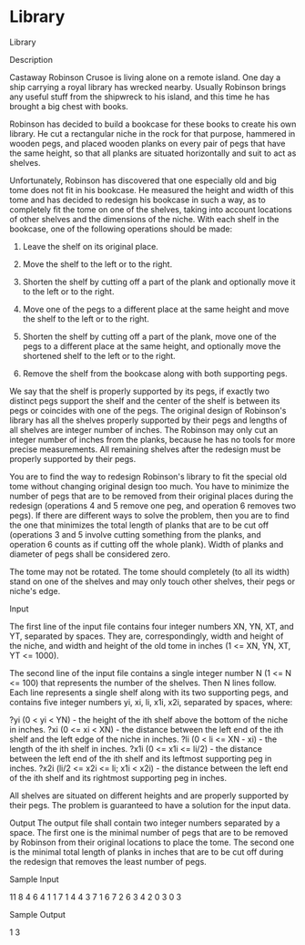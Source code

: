 # Library

Library

Description

Castaway Robinson Crusoe is living alone on a remote island. One day a ship carrying a royal library has wrecked nearby. Usually Robinson brings any useful stuff from the shipwreck to his island, and this time he has brought a big chest with books.

Robinson has decided to build a bookcase for these books to create his own library. He cut a rectangular niche in the rock for that purpose, hammered in wooden pegs, and placed wooden planks on every pair of pegs that have the same height, so that all planks are situated horizontally and suit to act as shelves.

Unfortunately, Robinson has discovered that one especially old and big tome does not fit in his bookcase. He measured the height and width of this tome and has decided to redesign his bookcase in such a way, as to completely fit the tome on one of the shelves, taking into account locations of other shelves and the dimensions of the niche. With each shelf in the bookcase, one of the following operations should be made:

1. Leave the shelf on its original place.

2. Move the shelf to the left or to the right.

3. Shorten the shelf by cutting off a part of the plank and optionally move it to the left or to the right.

4. Move one of the pegs to a different place at the same height and move the shelf to the left or to the right.

5. Shorten the shelf by cutting off a part of the plank, move one of the pegs to a different place at the same height, and optionally move the shortened shelf to the left or to the right.

6. Remove the shelf from the bookcase along with both supporting pegs.

We say that the shelf is properly supported by its pegs, if exactly two distinct pegs support the shelf and the center of the shelf is between its pegs or coincides with one of the pegs. The original design of Robinson's library has all the shelves properly supported by their pegs and lengths of all shelves are integer number of inches. The Robinson may only cut an integer number of inches from the planks, because he has no tools for more precise measurements. All remaining shelves after the redesign must be properly supported by their pegs.

You are to find the way to redesign Robinson's library to fit the special old tome without changing original design too much. You have to minimize the number of pegs that are to be removed from their original places during the redesign (operations 4 and 5 remove one peg, and operation 6 removes two pegs). If there are different ways to solve the problem, then you are to find the one that minimizes the total length of planks that are to be cut off (operations 3 and 5 involve cutting something from the planks, and operation 6 counts as if cutting off the whole plank). Width of planks and diameter of pegs shall be considered zero.

The tome may not be rotated. The tome should completely (to all its width) stand on one of the shelves and may only touch other shelves, their pegs or niche's edge.

Input

The first line of the input file contains four integer numbers XN, YN, XT, and YT, separated by spaces. They are, correspondingly, width and height of the niche, and width and height of the old tome in inches (1 <= XN, YN, XT, YT <= 1000).

The second line of the input file contains a single integer number N (1 <= N <= 100) that represents the number of the shelves. Then N lines follow. Each line represents a single shelf along with its two supporting pegs, and contains five integer numbers yi, xi, li, x1i, x2i, separated by spaces, where:

?yi (0 < yi < YN) - the height of the ith shelf above the bottom of the niche in inches.
?xi (0 <= xi < XN) - the distance between the left end of the ith shelf and the left edge of the niche in inches.
?li (0 < li <= XN - xi) - the length of the ith shelf in inches.
?x1i (0 <= x1i <= li/2) - the distance between the left end of the ith shelf and its leftmost supporting peg in inches.
?x2i (li/2 <= x2i <= li; x1i < x2i) - the distance between the left end of the ith shelf and its rightmost supporting peg in inches.

All shelves are situated on different heights and are properly supported by their pegs. The problem is guaranteed to have a solution for the input data.

Output
The output file shall contain two integer numbers separated by a space. The first one is the minimal number of pegs that are to be removed by Robinson from their original locations to place the tome. The second one is the minimal total length of planks in inches that are to be cut off during the redesign that removes the least number of pegs.

Sample Input

11 8 4 6
4
1 1 7 1 4
4 3 7 1 6
7 2 6 3 4
2 0 3 0 3

Sample Output

1 3
